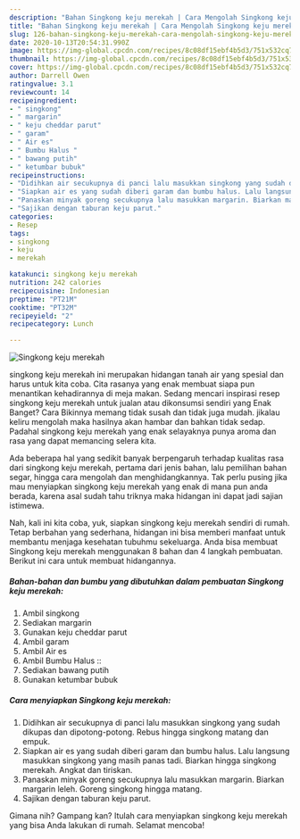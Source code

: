 ```yaml
---
description: "Bahan Singkong keju merekah | Cara Mengolah Singkong keju merekah Yang Sedap"
title: "Bahan Singkong keju merekah | Cara Mengolah Singkong keju merekah Yang Sedap"
slug: 126-bahan-singkong-keju-merekah-cara-mengolah-singkong-keju-merekah-yang-sedap
date: 2020-10-13T20:54:31.990Z
image: https://img-global.cpcdn.com/recipes/8c08df15ebf4b5d3/751x532cq70/singkong-keju-merekah-foto-resep-utama.jpg
thumbnail: https://img-global.cpcdn.com/recipes/8c08df15ebf4b5d3/751x532cq70/singkong-keju-merekah-foto-resep-utama.jpg
cover: https://img-global.cpcdn.com/recipes/8c08df15ebf4b5d3/751x532cq70/singkong-keju-merekah-foto-resep-utama.jpg
author: Darrell Owen
ratingvalue: 3.1
reviewcount: 14
recipeingredient:
- " singkong"
- " margarin"
- " keju cheddar parut"
- " garam"
- " Air es"
- " Bumbu Halus "
- " bawang putih"
- " ketumbar bubuk"
recipeinstructions:
- "Didihkan air secukupnya di panci lalu masukkan singkong yang sudah dikupas dan dipotong-potong. Rebus hingga singkong matang dan empuk."
- "Siapkan air es yang sudah diberi garam dan bumbu halus. Lalu langsung masukkan singkong yang masih panas tadi. Biarkan hingga singkong merekah. Angkat dan tiriskan."
- "Panaskan minyak goreng secukupnya lalu masukkan margarin. Biarkan margarin leleh. Goreng singkong hingga matang."
- "Sajikan dengan taburan keju parut."
categories:
- Resep
tags:
- singkong
- keju
- merekah

katakunci: singkong keju merekah 
nutrition: 242 calories
recipecuisine: Indonesian
preptime: "PT21M"
cooktime: "PT32M"
recipeyield: "2"
recipecategory: Lunch

---
```



![Singkong keju merekah](https://img-global.cpcdn.com/recipes/8c08df15ebf4b5d3/751x532cq70/singkong-keju-merekah-foto-resep-utama.jpg)


singkong keju merekah ini merupakan hidangan tanah air yang spesial dan harus untuk kita coba. Cita rasanya yang enak membuat siapa pun menantikan kehadirannya di meja makan.
Sedang mencari inspirasi resep singkong keju merekah untuk jualan atau dikonsumsi sendiri yang Enak Banget? Cara Bikinnya memang tidak susah dan tidak juga mudah. jikalau keliru mengolah maka hasilnya akan hambar dan bahkan tidak sedap. Padahal singkong keju merekah yang enak selayaknya punya aroma dan rasa yang dapat memancing selera kita.

Ada beberapa hal yang sedikit banyak berpengaruh terhadap kualitas rasa dari singkong keju merekah, pertama dari jenis bahan, lalu pemilihan bahan segar, hingga cara mengolah dan menghidangkannya. Tak perlu pusing jika mau menyiapkan singkong keju merekah yang enak di mana pun anda berada, karena asal sudah tahu triknya maka hidangan ini dapat jadi sajian istimewa.




Nah, kali ini kita coba, yuk, siapkan singkong keju merekah sendiri di rumah. Tetap berbahan yang sederhana, hidangan ini bisa memberi manfaat untuk membantu menjaga kesehatan tubuhmu sekeluarga. Anda bisa membuat Singkong keju merekah menggunakan 8 bahan dan 4 langkah pembuatan. Berikut ini cara untuk membuat hidangannya.

<!--inarticleads1-->

##### Bahan-bahan dan bumbu yang dibutuhkan dalam pembuatan Singkong keju merekah:

1. Ambil  singkong
1. Sediakan  margarin
1. Gunakan  keju cheddar parut
1. Ambil  garam
1. Ambil  Air es
1. Ambil  Bumbu Halus ::
1. Sediakan  bawang putih
1. Gunakan  ketumbar bubuk




<!--inarticleads2-->

##### Cara menyiapkan Singkong keju merekah:

1. Didihkan air secukupnya di panci lalu masukkan singkong yang sudah dikupas dan dipotong-potong. Rebus hingga singkong matang dan empuk.
1. Siapkan air es yang sudah diberi garam dan bumbu halus. Lalu langsung masukkan singkong yang masih panas tadi. Biarkan hingga singkong merekah. Angkat dan tiriskan.
1. Panaskan minyak goreng secukupnya lalu masukkan margarin. Biarkan margarin leleh. Goreng singkong hingga matang.
1. Sajikan dengan taburan keju parut.




Gimana nih? Gampang kan? Itulah cara menyiapkan singkong keju merekah yang bisa Anda lakukan di rumah. Selamat mencoba!
